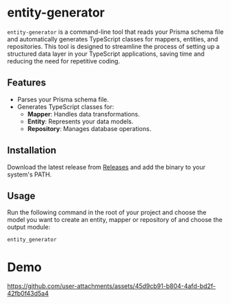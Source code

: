 # entity-generator

`entity-generator` is a command-line tool that reads your Prisma schema file and automatically generates TypeScript classes for mappers, entities, and repositories. This tool is designed to streamline the process of setting up a structured data layer in your TypeScript applications, saving time and reducing the need for repetitive coding.

## Features

- Parses your Prisma schema file.
- Generates TypeScript classes for:
  - **Mapper**: Handles data transformations.
  - **Entity**: Represents your data models.
  - **Repository**: Manages database operations.

## Installation

Download the latest release from [Releases](https://github.com/xsadia/entity_generator/releases) and add the binary to your system's PATH.

## Usage

Run the following command in the root of your project and choose the model you want to create an entity, mapper or repository of and choose the output module:

```
entity_generator
```

# Demo

https://github.com/user-attachments/assets/45d9cb91-b804-4afd-bd2f-42fb0f43d5a4
